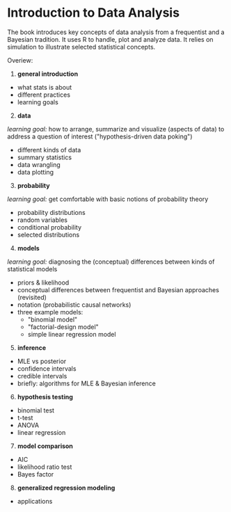 # Introduction to Data Analysis 

The book introduces key concepts of data analysis from a frequentist and a Bayesian tradition. It uses R to handle, plot and analyze data. It relies on simulation to illustrate selected statistical concepts.

Overiew:

1. **general introduction**

- what stats is about
- different practices
- learning goals

2. **data**

*learning goal:* how to arrange, summarize and visualize (aspects of data) to address a question of interest ("hypothesis-driven data poking")

- different kinds of data
- summary statistics
- data wrangling
- data plotting

3. **probability**

*learning goal:* get comfortable with basic notions of probability theory

- probability distributions
- random variables
- conditional probability
- selected distributions

4. **models**

*learning goal:* diagnosing the (conceptual) differences between kinds of statistical models

- priors & likelihood
- conceptual differences between frequentist and Bayesian approaches (revisited)
- notation (probabilistic causal networks)
- three example models:
  - "binomial model"
  - "factorial-design model"
  - simple linear regression model

5. **inference**

- MLE vs posterior
- confidence intervals
- credible intervals
- briefly: algorithms for MLE & Bayesian inference

6. **hypothesis testing**

- binomial test 
- t-test
- ANOVA
- linear regression

7. **model comparison**

- AIC
- likelihood ratio test
- Bayes factor

8. **generalized regression modeling**

- applications
 

